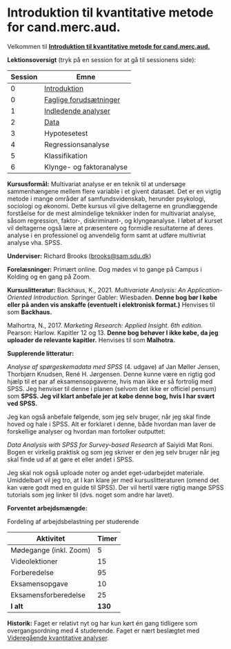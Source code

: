 # Introduktion til kvantitative metode for cand.merc.aud.

Velkommen til [**Introduktion til kvantitative metode for cand.merc.aud.**](https://odin.sdu.dk/sitecore/index.php?a=searchfagbesk&bbcourseid=B200049201-1-F24&lang=da)

**Lektionsoversigt** (tryk på en session for at gå til sessionens side):

| Session             | Emne |
|-----------------------|-------|
| 0 | [Introduktion](https://github.com/RBrooksDK/Kvant/blob/main/Sessioner/0.%20Introduktion.md)     |
| 0 | [Faglige forudsætninger](https://github.com/RBrooksDK/Kvant/blob/main/Sessioner/0.%20Faglige%20foruds%C3%A6tninger.md)    |
| 1 | [Indledende analyser](https://github.com/RBrooksDK/Kvant/blob/main/Sessioner/Session%201/1.%20Indledende%20analyser.md)    |
| 2 | [Data](https://github.com/RBrooksDK/Kvant/blob/main/Sessioner/Session%202/2.%20Data.md)    |
| 3 | Hypotesetest    |
| 4 | Regressionsanalyse |
| 5 | Klassifikation |
| 6 | Klynge- og faktoranalyse |

**Kursusformål:** Multivariat analyse er en teknik til at undersøge sammenhængene mellem flere variable i et givent datasæt. Det er en vigtig metode i mange områder af samfundsvidenskab, herunder psykologi, sociologi og økonomi. Dette kursus vil give deltagerne en grundlæggende forståelse for de mest almindelige teknikker inden for multivariat analyse, såsom regression, faktor-, diskriminant-, og klyngeanalyse. I løbet af kurset vil deltagerne også lære at præsentere og formidle resultaterne af deres analyse i en professionel og anvendelig form samt at udføre multivriat analyse vha. SPSS.

**Underviser:** Richard Brooks (brooks@sam.sdu.dk)

**Forelæsninger:** Primært online. Dog mødes vi to gange på Campus i Kolding og en gang på Zoom.

**Kursuslitteratur:**
Backhaus, K., 2021. *Multivariate Analysis: An Application-Oriented Introduction.* Springer Gabler: Wiesbaden. **Denne bog bør I købe eller på anden vis anskaffe (eventuelt i elektronisk format.)** Henvises til som **Backhaus.**

Malhortra, N., 2017. *Marketing Research: Applied Insight. 6th edition.* Pearson: Harlow. Kapitler 12 og 13. **Denne bog behøver I ikke købe, da jeg uploader de relevante kapitler.** Henvises til som **Malhotra.**

**Supplerende litteratur:**

*Analyse af spørgeskemadata med SPSS* (4. udgave) af Jan Møller Jensen, Thorbjørn Knudsen, René H. Jørgensen. Denne kunne være en rigtig god hjælp til et par af eksamensopgaverne, hvis man ikke er så fortrolig med SPSS. Jeg henviser til denne i planen (selvom det ikke er officiel pensum) som **SPSS. Jeg vil klart anbefale jer at købe denne bog, hvis I har svært ved SPSS.**

Jeg kan også anbefale følgende, som jeg selv bruger, når jeg skal finde hoved og hale i SPSS. Alt er forklaret i denne, både hvordan man laver de forskellige analyser og hvordan man fortolker outputtet:

*Data Analysis with SPSS for Survey-based Research* af Saiyidi Mat Roni. Bogen er virkelig praktisk og som jeg skriver er den jeg selv bruger når jeg skal finde ud af at gøre et eller andet i SPSS.

Jeg skal nok også uploade noter og andet eget-udarbejdet materiale. Umiddelbart vil jeg tro, at I kan klare jer med kursuslitteraturen (omend det kan være godt med en guide til SPSS). Der vil hertil være rigtig mange SPSS tutorials som jeg linker til (dvs. noget som andre har lavet).

**Forventet arbejdsmængde:**

Fordeling af arbejdsbelastning per studerende

| Aktivitet             | Timer |
|-----------------------|-------|
| Mødegange (inkl. Zoom) | 5     |
| Videolektioner        | 15    |
| Forberedelse          | 95    |
| Eksamensopgave        | 10    |
| Eksamensforberedelse  | 25    |
| **I alt**             | **130** |

**Historik:** Faget er relativt nyt og har kun kørt én gang tidligere som overgangsordning med 4 studerende. Faget er nært beslægtet med [Videregående kvantitative analyser](https://odin.sdu.dk/sitecore/index.php?a=searchfagbesk&uva=b100194x01).